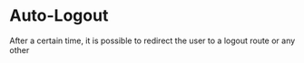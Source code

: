 # Auto-Logout
After a certain time, it is possible to redirect the user to a logout route or any other
